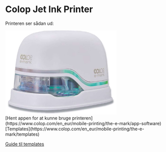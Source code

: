 # Colop Jet Ink Printer

Printeren ser sådan ud:

<img src="./p1130430_large.jpg" alt="Colop Jet Ink Printer" width="70%">
<br>
[Hent appen for at kunne bruge printeren](https://www.colop.com/en_eur/mobile-printing/the-e-mark/app-software)
<br>
[Templates](https://www.colop.com/en_eur/mobile-printing/the-e-mark/templates)

[Guide til templates](https://colop-emark.zendesk.com/hc/en-150/articles/6064143568669-How-can-I-use-the-additional-templates-from-the-website)
